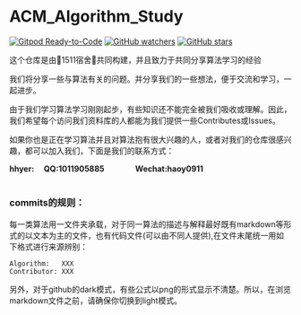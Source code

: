 # ACM_Algorithm_Study
[![Gitpod Ready-to-Code](https://img.shields.io/badge/Gitpod-Ready--to--Code-brightgreen?logo=gitpod&style=flat-square)](https://gitpod.io/#https://github.com/hhy-huang/ACM_Algorithm_Study)
[![GitHub watchers](https://img.shields.io/github/watchers/hhy-huang/ACM_Algorithm_Study.svg?style=social&label=Watch)](https://github.com/hhy-huang/ACM_Algorithm_Study)
[![GitHub stars](https://img.shields.io/github/stars/hhy-huang/ACM_Algorithm_Study.svg?style=social&label=Stars)](https://github.com/hhy-huang/ACM_Algorithm_Study)

这个仓库是由🌟1511宿舍🌟共同构建，并且致力于共同分享算法学习的经验

我们将分享一些与算法有关的问题。并分享我们的一些想法，便于交流和学习，一起进步。

由于我们学习算法学习刚刚起步，有些知识还不能完全被我们吸收或理解。因此，我们希望每个访问我们资料库的人都能为我们提供一些Contributes或Issues。

如果你也是正在学习算法并且对算法抱有很大兴趣的人，或者对我们的仓库很感兴趣，都可以加入我们，下面是我们的联系方式：

****hhyer:&emsp; QQ:1011905885 &emsp; &emsp; &emsp; Wechat:haoy0911****
#

### commits的规则：

每一类算法用一文件夹承载，对于同一算法的描述与解释最好既有markdown等形式的以文本为主的文件，也有代码文件(可以由不同人提供),在文件末尾统一用如下格式进行来源辨别：

```
Algorithm:   XXX
Contributor: XXX
```
另外，对于github的dark模式，有些公式以png的形式显示不清楚。所以，在浏览markdown文件之前，请确保你切换到light模式。
